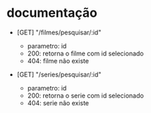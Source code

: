 # documentação

- [GET] "/filmes/pesquisar/:id" 
    - parametro: id
    - 200: retorna o filme com id selecionado
    - 404: filme não existe


- [GET] "/series/pesquisar/:id" 
    - parametro: id
    - 200: retorna o serie com id selecionado
    - 404: serie não existe
